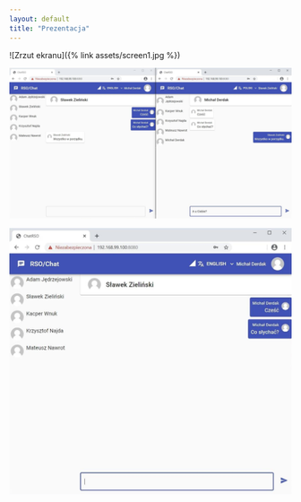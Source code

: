 ```yaml
---
layout: default
title: "Prezentacja"
---
```


![Zrzut ekranu]({% link assets/screen1.jpg %})

![Zrzut ekranu](./assets/screen2.jpg)

![Zrzut ekranu](assets/screen3.jpg)